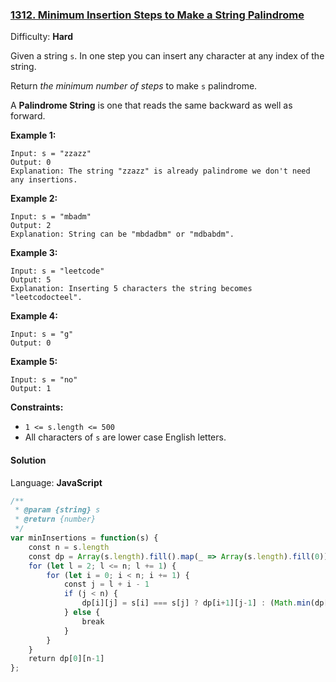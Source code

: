 ### [1312\. Minimum Insertion Steps to Make a String Palindrome](https://leetcode.com/problems/minimum-insertion-steps-to-make-a-string-palindrome/)

Difficulty: **Hard**


Given a string `s`. In one step you can insert any character at any index of the string.

Return _the minimum number of steps_ to make `s` palindrome.

A **Palindrome String** is one that reads the same backward as well as forward.

**Example 1:**

```
Input: s = "zzazz"
Output: 0
Explanation: The string "zzazz" is already palindrome we don't need any insertions.
```

**Example 2:**

```
Input: s = "mbadm"
Output: 2
Explanation: String can be "mbdadbm" or "mdbabdm".
```

**Example 3:**

```
Input: s = "leetcode"
Output: 5
Explanation: Inserting 5 characters the string becomes "leetcodocteel".
```

**Example 4:**

```
Input: s = "g"
Output: 0
```

**Example 5:**

```
Input: s = "no"
Output: 1
```

**Constraints:**

*   `1 <= s.length <= 500`
*   All characters of `s` are lower case English letters.


#### Solution

Language: **JavaScript**

```javascript
/**
 * @param {string} s
 * @return {number}
 */
var minInsertions = function(s) {
    const n = s.length
    const dp = Array(s.length).fill().map(_ => Array(s.length).fill(0))
    for (let l = 2; l <= n; l += 1) {
        for (let i = 0; i < n; i += 1) {
            const j = l + i - 1
            if (j < n) {
                dp[i][j] = s[i] === s[j] ? dp[i+1][j-1] : (Math.min(dp[i+1][j], dp[i][j-1]) + 1)
            } else {
                break
            }
        }
    }
    return dp[0][n-1]
};
```